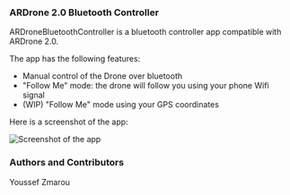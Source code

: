### ARDrone 2.0 Bluetooth Controller

ARDroneBluetoothController is a bluetooth controller app compatible with ARDrone 2.0. 

The app has the following features:

* Manual control of the Drone over bluetooth
* "Follow Me" mode: the drone will follow you using your phone Wifi signal
* (WIP) "Follow Me" mode using your GPS coordinates

Here is a screenshot of the app:

![Screenshot of the app](https://i.imgur.com/CS2FlPC.png)

### Authors and Contributors
Youssef Zmarou
